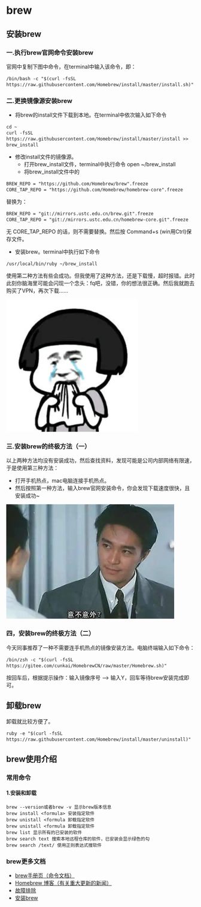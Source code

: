 # brew
## 安装brew
### 一.执行brew官网命令安装brew
官网中复制下图中命令，在terminal中输入该命令，即：
```
/bin/bash -c "$(curl -fsSL https://raw.githubusercontent.com/Homebrew/install/master/install.sh)"
```
### 二.更换镜像源安装brew
* 将brew的install文件下载到本地。在terminal中依次输入如下命令
```
cd ~
curl -fsSL https://raw.githubusercontent.com/Homebrew/install/master/install >> brew_install
```
* 修改install文件的镜像源。
    * 打开brew_install文件，terminal中执行命令 open ~/brew_install
    * 将brew_install文件中的
```
BREW_REPO = "https://github.com/Homebrew/brew".freeze
CORE_TAP_REPO = "https://github.com/Homebrew/homebrew-core".freeze
```
替换为：
```
BREW_REPO = "git://mirrors.ustc.edu.cn/brew.git".freeze
CORE_TAP_REPO = "git://mirrors.ustc.edu.cn/homebrew-core.git".freeze
```
无 CORE_TAP_REPO 的话，则不需要替换。然后按 Command+s (win用Ctrl)保存文件。
* 安装brew。terminal中执行如下命令
```
/usr/local/bin/ruby ~/brew_install
```
使用第二种方法有些会成功。但我使用了这种方法，还是下载慢，超时报错。此时此刻你脑海里可能会闪现一个念头：fq吧，没错，你的想法很正确。然后我就跑去购买了VPN，再次下载......

![](../../../photo/哭泣.jpg)

### 三.安装brew的终极方法（一）
以上两种方法均没有安装成功，然后查找资料，发现可能是公司内部网络有限速，于是使用第三种方法：
* 打开手机热点，mac电脑连接手机热点。
* 然后按照第一种方法，输入brew官网安装命令，你会发现下载速度很快，且安装成功~

![](../../../photo/意不意外？.jpg)

### 四，安装brew的终极方法（二）
今天同事推荐了一种不需要连手机热点的镜像安装方法。电脑终端输入如下命令：
```
/bin/zsh -c "$(curl -fsSL https://gitee.com/cunkai/HomebrewCN/raw/master/Homebrew.sh)"
```
按回车后，根据提示操作：输入镜像序号 --> 输入Y，回车等待brew安装完成即可。

## 卸载brew
卸载就比较方便了。
```
ruby -e "$(curl -fsSL https://raw.githubusercontent.com/Homebrew/install/master/uninstall)"

```

## brew使用介绍
### 常用命令
#### 1.安装和卸载
```
brew --version或者brew -v 显示brew版本信息
brew install <formula> 安装指定软件
brew unistall <formula 卸载指定软件
brew unistall <formula 卸载指定软件
brew list 显示所有的已安装的软件
brew search text 搜索本地远程仓库的软件，已安装会显示绿色的勾
brew search /text/ 使用正则表达式搜软件
```
### brew更多文档
* [brew手册页（命令文档）](https://docs.brew.sh/Manpage)
* [Homebrew 博客（有关重大更新的新闻）](https://brew.sh/blog/)
* [故障排除](https://docs.brew.sh/Troubleshooting)
* [安装brew](https://docs.brew.sh/Installation)
